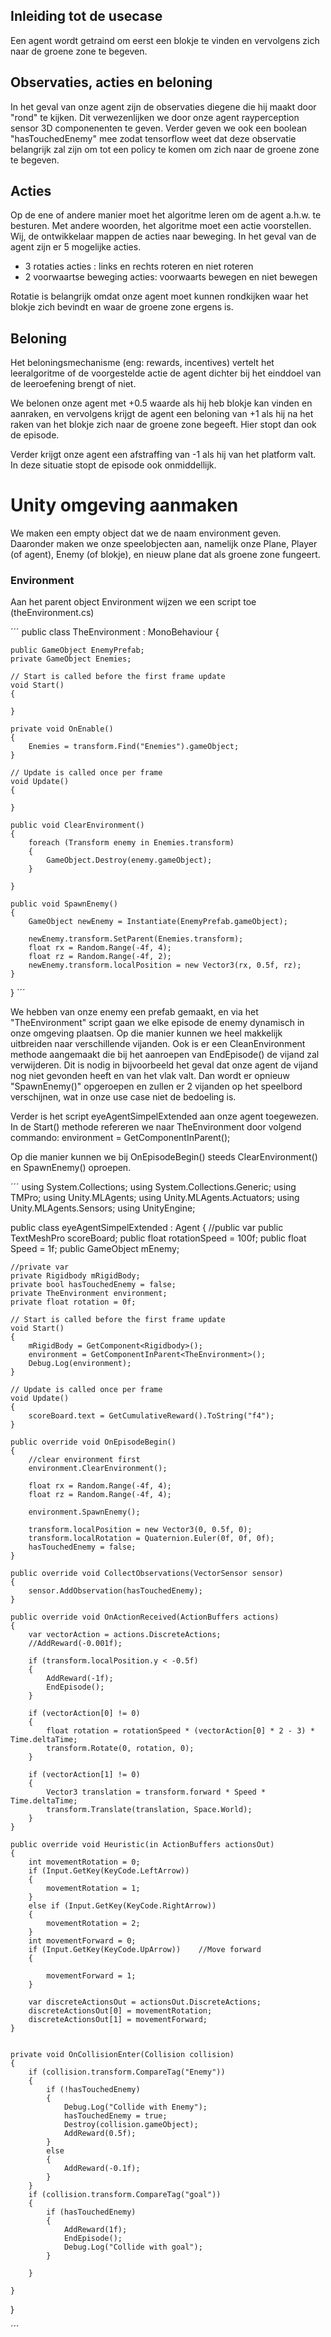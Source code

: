 ## Inleiding tot de usecase

Een agent wordt getraind om eerst een blokje te vinden en vervolgens zich naar de groene zone te begeven.

## Observaties, acties en beloning

In het geval van onze agent zijn de observaties diegene die hij maakt door "rond" te kijken. Dit verwezenlijken we door onze agent rayperception sensor 3D componenenten te geven. Verder geven we ook een boolean "hasTouchedEnemy" mee zodat tensorflow weet dat deze observatie belangrijk zal zijn om tot een policy te komen om zich naar de groene zone te begeven.

## Acties

Op de ene of andere manier moet het algoritme leren om de agent a.h.w. te besturen. Met andere woorden, het algoritme moet een actie voorstellen. Wij, de ontwikkelaar mappen de acties naar beweging. In het geval van de agent zijn er 5 mogelijke acties.
  
  - 3 rotaties acties : links en rechts roteren en niet roteren
  - 2 voorwaartse beweging acties: voorwaarts bewegen en niet bewegen

Rotatie is belangrijk omdat onze agent moet kunnen rondkijken waar het blokje zich bevindt en waar de groene zone ergens is.

## Beloning

Het beloningsmechanisme (eng: rewards, incentives) vertelt het leeralgoritme of de voorgestelde actie de agent dichter bij het einddoel van de leeroefening brengt of niet.

We belonen onze agent met +0.5 waarde als hij heb blokje kan vinden en aanraken, en vervolgens krijgt de agent een beloning van +1 als hij na het raken van het blokje zich naar de groene zone begeeft. Hier stopt dan ook de episode.

Verder krijgt onze agent een afstraffing van -1 als hij van het platform valt. In deze situatie stopt de episode ook onmiddellijk.

# Unity omgeving aanmaken

We maken een empty object dat we de naam environment geven. Daaronder maken we onze speelobjecten aan, namelijk onze Plane, Player (of agent), Enemy (of blokje), en nieuw plane dat als groene zone fungeert.

### Environment

Aan het parent object Environment wijzen we een script toe (theEnvironment.cs) 

´´´
public class TheEnvironment : MonoBehaviour
{

    
    public GameObject EnemyPrefab;
    private GameObject Enemies;

    // Start is called before the first frame update
    void Start()
    {
        
    }

    private void OnEnable()
    {
        Enemies = transform.Find("Enemies").gameObject;
    }

    // Update is called once per frame
    void Update()
    {
        
    }

    public void ClearEnvironment()
    {
        foreach (Transform enemy in Enemies.transform)
        {
            GameObject.Destroy(enemy.gameObject);
        }

    }

    public void SpawnEnemy()
    {
        GameObject newEnemy = Instantiate(EnemyPrefab.gameObject);

        newEnemy.transform.SetParent(Enemies.transform);
        float rx = Random.Range(-4f, 4);
        float rz = Random.Range(-4f, 2);
        newEnemy.transform.localPosition = new Vector3(rx, 0.5f, rz);
    }
}
´´´

We hebben van onze enemy een prefab gemaakt, en via het "TheEnvironment" script gaan we elke episode de enemy dynamisch in onze omgeving plaatsen. Op die manier kunnen we heel makkelijk uitbreiden naar verschillende vijanden. Ook is er een CleanEnvironment methode aangemaakt die bij het aanroepen van EndEpisode() de vijand zal verwijderen. Dit is nodig in bijvoorbeeld het geval dat onze agent de vijand nog niet gevonden heeft en van het vlak valt. Dan wordt er opnieuw "SpawnEnemy()" opgeroepen en zullen er 2 vijanden op het speelbord verschijnen, wat in onze use case niet de bedoeling is.

Verder is het script eyeAgentSimpelExtended aan onze agent toegewezen. In de Start() methode refereren we naar TheEnvironment door volgend commando: 
environment = GetComponentInParent<TheEnvironment>();

Op die manier kunnen we bij OnEpisodeBegin() steeds ClearEnvironment() en SpawnEnemy() oproepen. 

´´´
using System.Collections;
using System.Collections.Generic;
using TMPro;
using Unity.MLAgents;
using Unity.MLAgents.Actuators;
using Unity.MLAgents.Sensors;
using UnityEngine;

public class eyeAgentSimpelExtended : Agent
{
    //public var
    public TextMeshPro scoreBoard;
    public float rotationSpeed = 100f;
    public float Speed = 1f;
    public GameObject mEnemy;


    //private var
    private Rigidbody mRigidBody;
    private bool hasTouchedEnemy = false;
    private TheEnvironment environment;
    private float rotation = 0f;
    
    // Start is called before the first frame update
    void Start()
    {
        mRigidBody = GetComponent<Rigidbody>();
        environment = GetComponentInParent<TheEnvironment>();
        Debug.Log(environment);
    }

    // Update is called once per frame
    void Update()
    {
        scoreBoard.text = GetCumulativeReward().ToString("f4");
    }

    public override void OnEpisodeBegin()
    {
        //clear environment first
        environment.ClearEnvironment();

        float rx = Random.Range(-4f, 4);
        float rz = Random.Range(-4f, 4);

        environment.SpawnEnemy();
       
        transform.localPosition = new Vector3(0, 0.5f, 0);
        transform.localRotation = Quaternion.Euler(0f, 0f, 0f);
        hasTouchedEnemy = false;
    }

    public override void CollectObservations(VectorSensor sensor)
    {
        sensor.AddObservation(hasTouchedEnemy);
    }

    public override void OnActionReceived(ActionBuffers actions)
    {
        var vectorAction = actions.DiscreteActions;
        //AddReward(-0.001f);

        if (transform.localPosition.y < -0.5f)
        {
            AddReward(-1f);
            EndEpisode();
        }

        if (vectorAction[0] != 0)
        {
            float rotation = rotationSpeed * (vectorAction[0] * 2 - 3) * Time.deltaTime;
            transform.Rotate(0, rotation, 0);
        }

        if (vectorAction[1] != 0)        
        {
            Vector3 translation = transform.forward * Speed * Time.deltaTime;
            transform.Translate(translation, Space.World);
        }
    }

    public override void Heuristic(in ActionBuffers actionsOut)
    {
        int movementRotation = 0;
        if (Input.GetKey(KeyCode.LeftArrow))
        {
            movementRotation = 1;
        }
        else if (Input.GetKey(KeyCode.RightArrow))
        {
            movementRotation = 2;
        }
        int movementForward = 0;
        if (Input.GetKey(KeyCode.UpArrow))    //Move forward
        {

            movementForward = 1;
        }
       
        var discreteActionsOut = actionsOut.DiscreteActions;
        discreteActionsOut[0] = movementRotation;
        discreteActionsOut[1] = movementForward;
    }   


    private void OnCollisionEnter(Collision collision)
    {
        if (collision.transform.CompareTag("Enemy"))
        {
            if (!hasTouchedEnemy)
            {
                Debug.Log("Collide with Enemy");
                hasTouchedEnemy = true;
                Destroy(collision.gameObject);
                AddReward(0.5f);
            }
            else
            {
                AddReward(-0.1f);
            }
        }
        if (collision.transform.CompareTag("goal"))
        {
            if (hasTouchedEnemy)
            {
                AddReward(1f);
                EndEpisode();
                Debug.Log("Collide with goal");
            }
           
        }

    }
}

´´´
